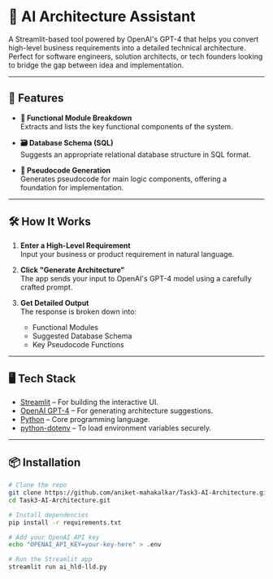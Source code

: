 # 🧠 AI Architecture Assistant

A Streamlit-based tool powered by OpenAI's GPT-4 that helps you convert high-level business requirements into a detailed technical architecture. Perfect for software engineers, solution architects, or tech founders looking to bridge the gap between idea and implementation.

---

## 🚀 Features

- **🔹 Functional Module Breakdown**  
  Extracts and lists the key functional components of the system.

- **🗃️ Database Schema (SQL)**  
  Suggests an appropriate relational database structure in SQL format.

- **🤖 Pseudocode Generation**  
  Generates pseudocode for main logic components, offering a foundation for implementation.

---

## 🛠️ How It Works

1. **Enter a High-Level Requirement**  
   Input your business or product requirement in natural language.

2. **Click "Generate Architecture"**  
   The app sends your input to OpenAI's GPT-4 model using a carefully crafted prompt.

3. **Get Detailed Output**  
   The response is broken down into:
   - Functional Modules
   - Suggested Database Schema
   - Key Pseudocode Functions

---

## 🖥️ Tech Stack

- [Streamlit](https://streamlit.io/) – For building the interactive UI.
- [OpenAI GPT-4](https://platform.openai.com/docs/guides/gpt) – For generating architecture suggestions.
- [Python](https://www.python.org/) – Core programming language.
- [python-dotenv](https://pypi.org/project/python-dotenv/) – To load environment variables securely.

---

## 📦 Installation

```bash
# Clone the repo
git clone https://github.com/aniket-mahakalkar/Task3-AI-Architecture.git
cd Task3-AI-Architecture.git

# Install dependencies
pip install -r requirements.txt

# Add your OpenAI API key
echo "OPENAI_API_KEY=your-key-here" > .env

# Run the Streamlit app
streamlit run ai_hld-lld.py
